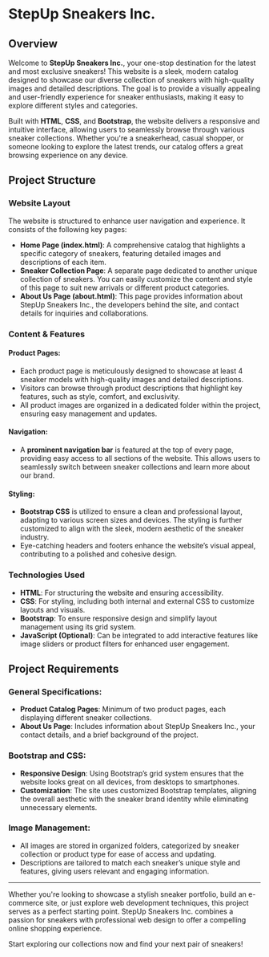 # StepUp Sneakers Inc. 

## Overview

Welcome to **StepUp Sneakers Inc.**, your one-stop destination for the latest and most exclusive sneakers! This website is a sleek, modern catalog designed to showcase our diverse collection of sneakers with high-quality images and detailed descriptions. The goal is to provide a visually appealing and user-friendly experience for sneaker enthusiasts, making it easy to explore different styles and categories.

Built with **HTML**, **CSS**, and **Bootstrap**, the website delivers a responsive and intuitive interface, allowing users to seamlessly browse through various sneaker collections. Whether you're a sneakerhead, casual shopper, or someone looking to explore the latest trends, our catalog offers a great browsing experience on any device.

## Project Structure

### Website Layout
The website is structured to enhance user navigation and experience. It consists of the following key pages:

- **Home Page (index.html)**: A comprehensive catalog that highlights a specific category of sneakers, featuring detailed images and descriptions of each item.
- **Sneaker Collection Page**: A separate page dedicated to another unique collection of sneakers. You can easily customize the content and style of this page to suit new arrivals or different product categories.
- **About Us Page (about.html)**: This page provides information about StepUp Sneakers Inc., the developers behind the site, and contact details for inquiries and collaborations.

### Content & Features

#### Product Pages:
- Each product page is meticulously designed to showcase at least 4 sneaker models with high-quality images and detailed descriptions.
- Visitors can browse through product descriptions that highlight key features, such as style, comfort, and exclusivity.
- All product images are organized in a dedicated folder within the project, ensuring easy management and updates.

#### Navigation:
- A **prominent navigation bar** is featured at the top of every page, providing easy access to all sections of the website. This allows users to seamlessly switch between sneaker collections and learn more about our brand.
  
#### Styling:
- **Bootstrap CSS** is utilized to ensure a clean and professional layout, adapting to various screen sizes and devices. The styling is further customized to align with the sleek, modern aesthetic of the sneaker industry.
- Eye-catching headers and footers enhance the website’s visual appeal, contributing to a polished and cohesive design.

### Technologies Used

- **HTML**: For structuring the website and ensuring accessibility.
- **CSS**: For styling, including both internal and external CSS to customize layouts and visuals.
- **Bootstrap**: To ensure responsive design and simplify layout management using its grid system.
- **JavaScript (Optional)**: Can be integrated to add interactive features like image sliders or product filters for enhanced user engagement.

## Project Requirements

### General Specifications:
- **Product Catalog Pages**: Minimum of two product pages, each displaying different sneaker collections.
- **About Us Page**: Includes information about StepUp Sneakers Inc., your contact details, and a brief background of the project.

### Bootstrap and CSS:
- **Responsive Design**: Using Bootstrap’s grid system ensures that the website looks great on all devices, from desktops to smartphones.
- **Customization**: The site uses customized Bootstrap templates, aligning the overall aesthetic with the sneaker brand identity while eliminating unnecessary elements.
  
### Image Management:
- All images are stored in organized folders, categorized by sneaker collection or product type for ease of access and updating.
- Descriptions are tailored to match each sneaker’s unique style and features, giving users relevant and engaging information.

---

Whether you're looking to showcase a stylish sneaker portfolio, build an e-commerce site, or just explore web development techniques, this project serves as a perfect starting point. StepUp Sneakers Inc. combines a passion for sneakers with professional web design to offer a compelling online shopping experience. 

Start exploring our collections now and find your next pair of sneakers!
